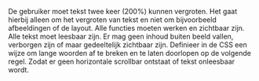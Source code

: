 <!-- @license CC0-1.0 -->

De gebruiker moet tekst twee keer (200%) kunnen vergroten. Het gaat hierbij alleen om het vergroten van tekst en niet om bijvoorbeeld afbeeldingen of de layout.
Alle functies moeten werken en zichtbaar zijn. Alle tekst moet leesbaar zijn. Er mag geen inhoud buiten beeld vallen, verborgen zijn of maar gedeeltelijk zichtbaar zijn.
Definieer in de CSS een wijze om lange woorden af te breken en te laten doorlopen op de volgende regel. Zodat er geen horizontale scrollbar ontstaat of tekst onleesbaar wordt.
